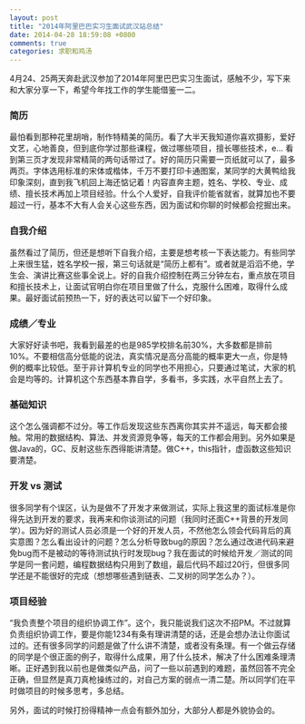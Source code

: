 ```yaml
---
layout: post
title: "2014年阿里巴巴实习生面试武汉站总结"
date: 2014-04-28 18:59:08 +0800
comments: true
categories: 求职和鸡汤
---
```


4月24、25两天奔赴武汉参加了2014年阿里巴巴实习生面试，感触不少，写下来和大家分享一下，希望今年找工作的学生能借鉴一二。

<!--more-->
### 简历

最怕看到那种花里胡哨，制作特精美的简历。看了大半天我知道你喜欢摄影，爱好文艺，心地善良，但到底你学过那些课程，做过哪些项目，擅长哪些技术，e... 看到第三页才发现非常精简的两句话带过了。好的简历只需要一页纸就可以了，最多两页。字体选用标准的宋体或楷体，千万不要打印卡通图案，某同学的大黄鸭给我印象深刻，直到我飞机回上海还惦记着！内容直奔主题，姓名、学校、专业、成绩、擅长技术再加上项目经验。什么个人爱好，自我评价能省就省，就算加也不要超过一行，基本不大有人会关心这些东西，因为面试和你聊的时候都会挖掘出来。

### 自我介绍

虽然看过了简历，但还是想听下自我介绍，主要是想考核一下表达能力。有些同学上来很生猛，姓名学校一报，第三句话就是“简历上都有”。或者就是滔滔不绝，学生会、演讲比赛这些事全说上。好的自我介绍控制在两三分钟左右，重点放在项目和擅长技术上，让面试官明白你在项目里做了什么，克服什么困难，取得什么成果。最好面试前预热一下，好的表达可以留下一个好印象。

### 成绩／专业

大家好好读书吧，我看到最差的也是985学校排名前30%，大多数都是排前10%。不要相信高分低能的说法，真实情况是高分高能的概率更大一点，你是特例的概率比较低。至于非计算机专业的同学也不用担心，只要通过笔试，大家的机会是均等的。计算机这个东西基本靠自学，多看书，多实践，水平自然上去了。

### 基础知识

这个怎么强调都不过分。等工作后发现这些东西离你其实并不遥远，每天都会接触。常用的数据结构、算法、并发资源竞争等，每天的工作都会用到。另外如果是做Java的，GC、反射这些东西得能讲清楚。做C++，this指针，虚函数这些知识要清楚。

### 开发 vs 测试

很多同学有个误区，认为是做不了开发才来做测试，实际上我这里的面试标准是你得先达到开发的要求，我再来和你谈测试的问题（我同时还面C++背景的开发同学）。因为好的测试人员必须是一个好的开发人员，不然他怎么领会代码背后的真实意图？怎么看出设计的问题？怎么分析导致bug的原因？怎么通过改进代码来避免bug而不是被动的等待测试执行时发现bug？我在面试的时候给开发／测试的同学是同一套问题，编程数据结构只用到了数组，最后代码不超过20行，但很多同学还是不能很好的完成（想想哪些遇到链表、二叉树的同学怎么办？）。

### 项目经验

“我负责整个项目的组织协调工作”。这个，我只能说我们这次不招PM。不过就算负责组织协调工作，要是你能1234有条有理讲清楚的话，还是会想办法让你面试过的。还有很多同学的问题是做了什么讲不清楚，或者没有条理。有一个做云存储的同学是个很正面的例子，取得什么成果，用了什么技术，解决了什么困难条理清晰。正好遇到我以前也是做类似产品，问了一些以前遇到的难题，虽然回答不完全正确，但显然是真刀真枪操练过的，对自己方案的弱点一清二楚。所以同学们在平时做项目的时候多思考，多总结。

另外，面试的时候打扮得精神一点会有额外加分，大部分人都是外貌协会的。